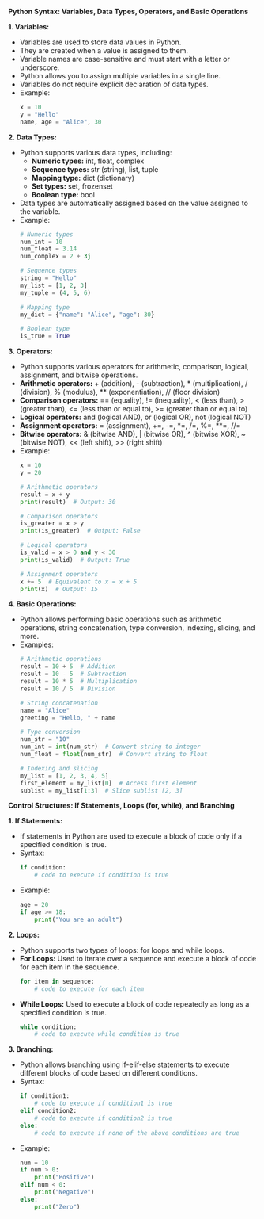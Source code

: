 **Python Syntax: Variables, Data Types, Operators, and Basic Operations**

**1. Variables:**
   - Variables are used to store data values in Python.
   - They are created when a value is assigned to them.
   - Variable names are case-sensitive and must start with a letter or underscore.
   - Python allows you to assign multiple variables in a single line.
   - Variables do not require explicit declaration of data types.
   - Example:
     ```python
     x = 10
     y = "Hello"
     name, age = "Alice", 30
     ```

**2. Data Types:**
   - Python supports various data types, including:
     - **Numeric types:** int, float, complex
     - **Sequence types:** str (string), list, tuple
     - **Mapping type:** dict (dictionary)
     - **Set types:** set, frozenset
     - **Boolean type:** bool
   - Data types are automatically assigned based on the value assigned to the variable.
   - Example:
     ```python
     # Numeric types
     num_int = 10
     num_float = 3.14
     num_complex = 2 + 3j
     
     # Sequence types
     string = "Hello"
     my_list = [1, 2, 3]
     my_tuple = (4, 5, 6)
     
     # Mapping type
     my_dict = {"name": "Alice", "age": 30}
     
     # Boolean type
     is_true = True
     ```

**3. Operators:**
   - Python supports various operators for arithmetic, comparison, logical, assignment, and bitwise operations.
   - **Arithmetic operators:** + (addition), - (subtraction), * (multiplication), / (division), % (modulus), ** (exponentiation), // (floor division)
   - **Comparison operators:** == (equality), != (inequality), < (less than), > (greater than), <= (less than or equal to), >= (greater than or equal to)
   - **Logical operators:** and (logical AND), or (logical OR), not (logical NOT)
   - **Assignment operators:** = (assignment), +=, -=, *=, /=, %=, **=, //=
   - **Bitwise operators:** & (bitwise AND), | (bitwise OR), ^ (bitwise XOR), ~ (bitwise NOT), << (left shift), >> (right shift)
   - Example:
     ```python
     x = 10
     y = 20
     
     # Arithmetic operators
     result = x + y
     print(result)  # Output: 30
     
     # Comparison operators
     is_greater = x > y
     print(is_greater)  # Output: False
     
     # Logical operators
     is_valid = x > 0 and y < 30
     print(is_valid)  # Output: True
     
     # Assignment operators
     x += 5  # Equivalent to x = x + 5
     print(x)  # Output: 15
     ```

**4. Basic Operations:**
   - Python allows performing basic operations such as arithmetic operations, string concatenation, type conversion, indexing, slicing, and more.
   - Examples:
     ```python
     # Arithmetic operations
     result = 10 + 5  # Addition
     result = 10 - 5  # Subtraction
     result = 10 * 5  # Multiplication
     result = 10 / 5  # Division
     
     # String concatenation
     name = "Alice"
     greeting = "Hello, " + name
     
     # Type conversion
     num_str = "10"
     num_int = int(num_str)  # Convert string to integer
     num_float = float(num_str)  # Convert string to float
     
     # Indexing and slicing
     my_list = [1, 2, 3, 4, 5]
     first_element = my_list[0]  # Access first element
     sublist = my_list[1:3]  # Slice sublist [2, 3]
     ```

**Control Structures: If Statements, Loops (for, while), and Branching**

**1. If Statements:**
   - If statements in Python are used to execute a block of code only if a specified condition is true.
   - Syntax:
     ```python
     if condition:
         # code to execute if condition is true
     ```
   - Example:
     ```python
     age = 20
     if age >= 18:
         print("You are an adult")
     ```

**2. Loops:**
   - Python supports two types of loops: for loops and while loops.
   - **For Loops:** Used to iterate over a sequence and execute a block of code for each item in the sequence.
     ```python
     for item in sequence:
         # code to execute for each item
     ```
   - **While Loops:** Used to execute a block of code repeatedly as long as a specified condition is true.
     ```python
     while condition:
         # code to execute while condition is true
     ```

**3. Branching:**
   - Python allows branching using if-elif-else statements to execute different blocks of code based on different conditions.
   - Syntax:
     ```python
     if condition1:
         # code to execute if condition1 is true
     elif condition2:
         # code to execute if condition2 is true
     else:
         # code to execute if none of the above conditions are true
     ```
   - Example:
     ```python
     num = 10
     if num > 0:
         print("Positive")
     elif num < 0:
         print("Negative")
     else:
         print("Zero")
     ```
